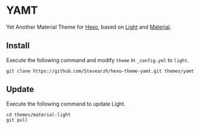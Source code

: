 # YAMT

Yet Another Material Theme for [Hexo], based on [Light] and [Material].

## Install

Execute the following command and modify `theme` in `_config.yml` to `light`.

```
git clone https://github.com/Stevearzh/hexo-theme-yamt.git themes/yamt
```

## Update

Execute the following command to update Light.

```
cd themes/material-light
git pull
```

[Hexo]: http://zespia.tw/hexo/
[Light]: https://github.com/hexojs/hexo-theme-light
[Material]: https://github.com/Daemonite/material